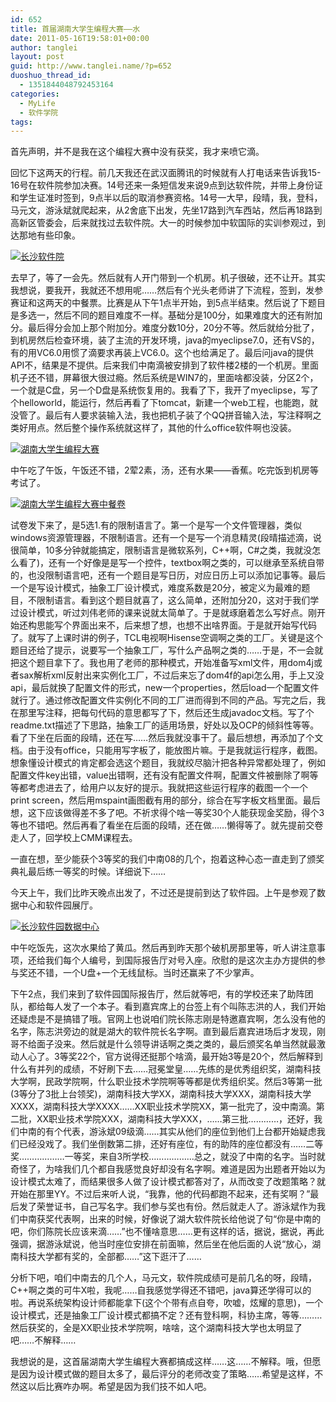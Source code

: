 ```yaml
---
id: 652
title: 首届湖南大学生编程大赛——水
date: 2011-05-16T19:58:01+00:00
author: tanglei
layout: post
guid: http://www.tanglei.name/?p=652
duoshuo_thread_id:
  - 1351844048792453164
categories:
  - MyLife
  - 软件学院
tags:
---
```

首先声明，并不是我在这个编程大赛中没有获奖，我才来喷它滴。

回忆下这两天的行程。前几天我还在武汉面腾讯的时候就有人打电话来告诉我15-16号在软件院参加决赛。14号还来一条短信发来说9点到达软件院，并带上身份证和学生证准时签到，9点半以后的取消参赛资格。14号一大早，段晴，我，登科，马元文，游泳斌就爬起来，从2舍底下出发，先坐17路到汽车西站，然后再18路到高新区管委会，后来就找过去软件院。大一的时候参加中软国际的实训参观过，到达那地有些印象。

[<img class="aligncenter size-medium wp-image-654" title="长沙软件院" src="/wp-content/uploads/2011/05/2011-05-15_08-16-35_460-300x224.jpg" alt="长沙软件院"  />](/wp-content/uploads/2011/05/2011-05-15_08-16-35_460.jpg)

[](/wp-content/uploads/2011/05/2011-05-15_08-16-35_460.jpg)去早了，等了一会先。然后就有人开门带到一个机房。机子很破，还不让开。其实我想说，要我开，我就还不想用呢……然后有个光头老师讲了下流程，签到，发参赛证和这两天的中餐票。比赛是从下午1点半开始，到5点半结束。然后说了下题目是多选一，然后不同的题目难度不一样。基础分是100分，如果难度大的还有附加分。最后得分会加上那个附加分。难度分数10分，20分不等。然后就给分批了，到机房然后检查环境，装了主流的开发环境，java的myeclipse7.0，还有VS的，有的用VC6.0用惯了滴要求再装上VC6.0。这个也给满足了。最后问java的提供API不，结果是不提供。后来我们中南滴被安排到了软件楼2楼的一个机房。里面机子还不错，屏幕很大很过瘾。然后系统是WIN7的，里面啥都没装，分区2个，一个就是C盘，另一个D盘是系统恢复用的。我看了下，我开了myeclipse，写了个helloworld，能运行，然后再看了下tomcat，新建一个web工程，也能跑，就没管了。最后有人要求装输入法，我也把机子装了个QQ拼音输入法，写注释啊之类好用点。然后整个操作系统就这样了，其他的什么office软件啊也没装。

[<img class="aligncenter size-medium wp-image-653" title="湖南大学生编程大赛" src="/wp-content/uploads/2011/05/2011-05-15_08-16-53_713-300x224.jpg" alt="湖南大学生编程大赛"  />](/wp-content/uploads/2011/05/2011-05-15_08-16-53_713.jpg)
  
中午吃了午饭，午饭还不错，2荤2素，汤，还有水果——香蕉。吃完饭到机房等考试了。

[<img class="aligncenter size-medium wp-image-655" title="湖南大学生编程大赛中餐卷" src="/wp-content/uploads/2011/05/2011-05-15_09-13-14_320-300x224.jpg" alt="湖南大学生编程大赛中餐卷"  />](/wp-content/uploads/2011/05/2011-05-15_09-13-14_320.jpg)
  
试卷发下来了，是5选1.有的限制语言了。第一个是写一个文件管理器，类似windows资源管理器，不限制语言。还有一个是写一个消息精灵(段晴描述滴，说很简单，10多分钟就能搞定，限制语言是微软系列，C++啊，C#之类，我就没怎么看了)，还有一个好像是是写一个控件，textbox啊之类的，可以继承至系统自带的，也没限制语言吧，还有一个题目是写日历，对应日历上可以添加记事等。最后一个是写设计模式，抽象工厂设计模式，难度系数是20分，被定义为最难的题目，不限制语言。看到这个题目就喜了，这么简单，还附加分20，这对于我们学过设计模式，听过刘伟老师的课来说就太简单了。于是就琢磨着怎么写好点。刚开始还构思能写个界面出来不，后来想了想，也想不出啥界面。于是就开始写代码了。就写了上课时讲的例子，TCL电视啊Hisense空调啊之类的工厂。关键是这个题目还给了提示，说要写一个抽象工厂，写什么产品啊之类的……于是，不一会就把这个题目拿下了。我也用了老师的那种模式，开始准备写xml文件，用dom4j或者sax解析xml反射出来实例化工厂，不过后来忘了dom4f的api怎么用，手上又没api，最后就换了配置文件的形式，new一个properties，然后load一个配置文件就行了。通过修改配置文件实例化不同的工厂进而得到不同的产品。写完之后，我在那里写注释，把每句代码的意思都写了下，然后还生成javadoc文档。写了个readme.txt描述了下思路，抽象工厂的适用场景，好处以及OCP的倾斜性等等。看了下坐在后面的段晴，还在写……然后我就没事干了。最后想想，再添加了个文档。由于没有office，只能用写字板了，能放图片嘛。于是我就运行程序，截图。想象懂设计模式的肯定都会选这个题目，我就绞尽脑汁把各种异常都处理了，例如配置文件key出错，value出错啊，还有没有配置文件啊，配置文件被删除了啊等等都考虑进去了，给用户以友好的提示。我就把这些运行程序的截图一个一个print screen，然后用mspaint画图截有用的部分，综合在写字板文档里面。最后想，这下应该做得差不多了吧。不祈求得个啥一等奖30个人能获现金奖励，得个3等也不错吧。然后再看了看坐在后面的段晴，还在做……懒得等了。就先提前交卷走人了，回学校上CMM课程去。
  
一直在想，至少能获个3等奖的我们中南08的几个，抱着这种心态一直走到了颁奖典礼最后练一等奖的时候。详细说下……
  
今天上午，我们比昨天晚点出发了，不过还是提前到达了软件园。上午是参观了数据中心和软件园展厅。

[<img class="aligncenter size-medium wp-image-656" title="长沙软件园数据中心" src="/wp-content/uploads/2011/05/cpcidc-300x122.png" alt="长沙软件园数据中心"  />](/wp-content/uploads/2011/05/cpcidc.png)

中午吃饭先，这次水果给了黄瓜。然后再到昨天那个破机房那里等，听人讲注意事项，还给我们每个人编号，到国际报告厅对号入座。欣慰的是这次主办方提供的参与奖还不错，一个U盘+一个无线鼠标。当时还赢来了不少掌声。
  
下午2点，我们来到了软件园国际报告厅，然后就等吧，有的学校还来了助阵团队，都给每人发了一个本子。看到嘉宾席上的台签上有个叫陈志洪的人，我们开始还疑虑是不是搞错了哦。官网上也说咱们院长陈志刚是特邀嘉宾啊，怎么没有他的名字，陈志洪旁边的就是湖大的软件院长名字啊。直到最后嘉宾进场后才发现，刚哥不给面子没来。然后就是什么领导讲话啊之类之类的，最后颁奖名单当然就最激动人心了。3等奖22个，官方说得还挺那个啥滴，最开始3等是20个，然后解释到什么有并列的成绩，不好刷下去……冠冕堂皇……先练的是优秀组织奖，湖南科技大学啊，民政学院啊，什么职业技术学院啊等等都是优秀组织奖。然后3等第一批(3等分了3批上台领奖)，湖南科技大学XX，湖南科技大学XXX，湖南科技大学XXXX，湖南科技大学XXXX……XX职业技术学院XX，第一批完了，没中南滴。第二批，XX职业技术学院XXX，湖南科技大学XXX，……第三批…………，还好，我们中南的有个代表，游泳斌09级滴……其实从他们的座位到他们上台都开始疑虑我们已经没戏了。我们坐倒数第二排，还好有座位，有的助阵的座位都没有……二等奖………………一等奖，来自3所学校………………总之，就没了中南的名字。当时就奇怪了，为啥我们几个都自我感觉良好却没有名字啊。难道是因为出题者开始以为设计模式太难了，而结果很多人做了设计模式都答对了，从而改变了改题策略？就开始在那里YY。不过后来听人说，“我靠，他的代码都跑不起来，还有奖啊？”最后发了荣誉证书，自己写名字。我们参与奖也有份。然后就走人了。游泳斌作为我们中南获奖代表啊，出来的时候，好像说了湖大软件院长给他说了句“你是中南的吧，你们陈院长应该来滴……”也不懂啥意思……更有这样的话，据说，据说，再此强调，据游泳斌说，他当时座位安排在前面嘛，然后坐在他后面的人说“放心，湖南科技大学都有奖的，全部都……”这下逛汗了……
  
分析下吧，咱们中南去的几个人，马元文，软件院成绩可是前几名的呀，段晴，C++啊之类的可牛X啦，我呢……自我感觉学得还不错吧，java算还学得可以的啦。再说系统架构设计师都能拿下(这个个带有点自夸，吹嘘，炫耀的意思)，一个设计模式，还是抽象工厂设计模式都搞不定？还有登科啊，科协主席，等等………然后获奖的，全是XX职业技术学院啊，啥啥，这个湖南科技大学也太明显了吧……不解释……
  
我想说的是，这首届湖南大学生编程大赛都搞成这样……这……不解释。哦，但愿是因为设计模式做的题目太多了，最后评分的老师改变了策略……希望是这样，不然这以后比赛咋办啊。希望是因为我们技不如人吧。

&nbsp;

&nbsp;
